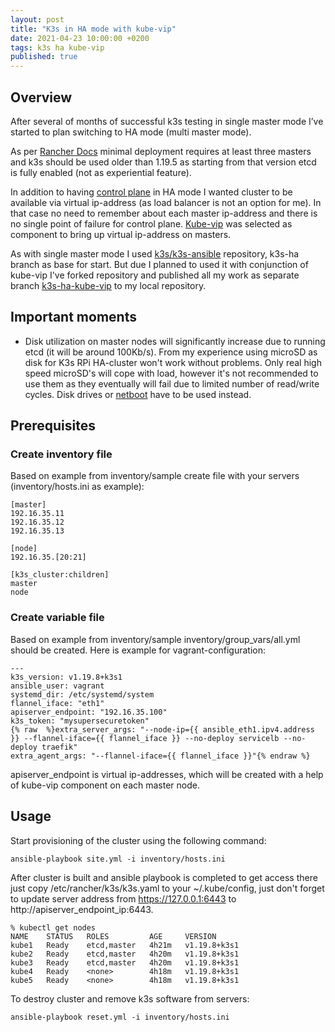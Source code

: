 ```yaml
---
layout: post
title: "K3s in HA mode with kube-vip"
date: 2021-04-23 10:00:00 +0200
tags: k3s ha kube-vip
published: true
---
```

## Overview
After several of months of successful k3s testing in single master mode I’ve started to plan switching to HA mode (multi master mode).

As per [Rancher Docs](https://rancher.com/docs/k3s/latest/en/installation/ha-embedded/) minimal deployment requires at least three masters and k3s should be used older than 1.19.5 as starting from that version etcd is fully enabled (not as experiential feature).

In addition to having [control plane](https://kubernetes.io/docs/concepts/overview/components/) in HA mode I wanted cluster to be available via virtual ip-address (as load balancer is not an option for me). In that case no need to remember about each master ip-address and there is no single point of failure for control plane. 
[Kube-vip](https://kube-vip.io) was selected as component to bring up virtual ip-address on masters.

As with single master mode I used [k3s/k3s-ansible](https://github.com/k3s-io/k3s-ansible/tree/k3s-ha) repository, k3s-ha branch as base for start. But due I planned to used it with conjunction of kube-vip I've forked repository and published all my work as separate branch [k3s-ha-kube-vip](https://github.com/212850a/k3s-ansible/tree/k3s-ha-kube-vip) to my local repository.

## Important moments
* Disk utilization on master nodes will significantly increase due to running etcd (it will be around 100Kb/s). From my experience using microSD as disk for K3s RPi HA-cluster won't work without problems. Only real high speed microSD's will cope with load, however it's not recommended to use them as they eventually will fail due to limited number of read/write cycles. Disk drives or [netboot](/2021/05/15/Netboot-for-RPi4.html) have to be used instead.

## Prerequisites
### Create inventory file
Based on example from inventory/sample create file with your servers (inventory/hosts.ini as example):
```
[master]
192.16.35.11
192.16.35.12
192.16.35.13

[node]
192.16.35.[20:21]

[k3s_cluster:children]
master
node
``` 
### Create variable file
Based on example from inventory/sample inventory/group_vars/all.yml should be created. Here is example for vagrant-configuration:
```
---
k3s_version: v1.19.8+k3s1
ansible_user: vagrant
systemd_dir: /etc/systemd/system
flannel_iface: "eth1"
apiserver_endpoint: "192.16.35.100"
k3s_token: "mysupersecuretoken"
{% raw  %}extra_server_args: "--node-ip={{ ansible_eth1.ipv4.address }} --flannel-iface={{ flannel_iface }} --no-deploy servicelb --no-deploy traefik"
extra_agent_args: "--flannel-iface={{ flannel_iface }}"{% endraw %}
```
apiserver_endpoint is virtual ip-addresses, which will be created with a help of kube-vip component on each master node.

## Usage
Start provisioning of the cluster using the following command:
```
ansible-playbook site.yml -i inventory/hosts.ini
```
After cluster is built and ansible playbook is completed to get access there just copy /etc/rancher/k3s/k3s.yaml to your ~/.kube/config, just don't forget to update server address from https://127.0.0.1:6443 to http://apiserver_endpoint_ip:6443.
```
% kubectl get nodes
NAME    STATUS   ROLES         AGE     VERSION
kube1   Ready    etcd,master   4h21m   v1.19.8+k3s1
kube2   Ready    etcd,master   4h20m   v1.19.8+k3s1
kube3   Ready    etcd,master   4h20m   v1.19.8+k3s1
kube4   Ready    <none>        4h18m   v1.19.8+k3s1
kube5   Ready    <none>        4h18m   v1.19.8+k3s1
```

To destroy cluster and remove k3s software from servers:
```
ansible-playbook reset.yml -i inventory/hosts.ini
```
